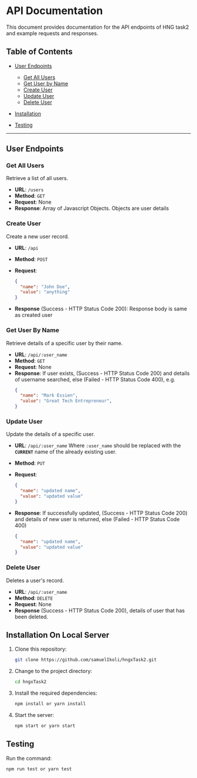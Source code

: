 # API Documentation

This document provides documentation for the API endpoints of HNG task2 and example requests and responses.

## Table of Contents

- [User Endpoints](#user-endpoints)

  - [Get All Users](#get-all-users)
  - [Get User by Name](#get-user-by-name)
  - [Create User](#create-user)
  - [Update User](#update-user)
  - [Delete User](#delete-user)

- [Installation](#installation-on-local-server)
- [Testing](#testing)

---

## User Endpoints

### Get All Users

Retrieve a list of all users.

- **URL**: `/users`
- **Method**: `GET`
- **Request**: None
- **Response**: Array of Javascript Objects. Objects are user details


### Create User

Create a new user record.

- **URL**: `/api`
- **Method**: `POST`
- **Request**:

  ```json
  {
    "name": "John Doe",
    "value": "anything"
  }
  ```

- **Response** (Success - HTTP Status Code 200):
  Response body is same as created user

### Get User By Name

Retrieve details of a specific user by their name.

- **URL**: `/api/:user_name`
- **Method**: `GET`
- **Request**: None
- **Response**: If user exists, (Success - HTTP Status Code 200) and details of username searched, else (Failed - HTTP Status Code 400), e.g.
  ```json
  {
    "name": "Mark Essien",
    "value": "Great Tech Entrepreneur",
  }
  ```


### Update User

Update the details of a specific user.

- **URL**: `/api/:user_name` Where `:user_name` should be replaced with the **`CURRENT`** name of the already existing user.
- **Method**: `PUT`
- **Request**:

  ```json
  {
    "name": "updated name",
    "value": "updated value"
  }
  ```
- **Response**: If successfully updated, (Success - HTTP Status Code 200) and details of new user is returned, else (Failed - HTTP Status Code 400)
  ```json
  {
    "name": "updated name",
    "value": "updated value"
  }
  ```

### Delete User

Deletes a user's record.

- **URL**: `/api/:user_name`
- **Method**: `DELETE`
- **Request**: None
- **Response** (Success - HTTP Status Code 200), details of user that has been deleted.

## Installation On Local Server

1. Clone this repository:

   ```bash
   git clone https://github.com/samuelIkoli/hngxTask2.git
   ```

2. Change to the project directory:

   ```bash
   cd hngxTask2
   ```

3. Install the required dependencies:

   ```bash
   npm install or yarn install
   ```

4. Start the server:

   ```bash
   npm start or yarn start
   ```

## Testing

Run the command:

```bash
npm run test or yarn test
```
